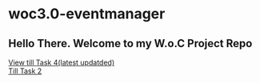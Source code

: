 # woc3.0-eventmanager
<h2>Hello There. Welcome to my W.o.C Project Repo</h1>
<a role="button" href="https://github.com/ParmarKrishna/woc3.0-eventmanager-Krishna-Parmar/tree/TASK4">View till Task 4(latest updatded)</a><br>
<a href="https://github.com/ParmarKrishna/woc3.0-eventmanager-Krishna-Parmar/tree/develop">Till Task 2</a><br>
